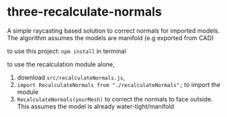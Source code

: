 # three-recalculate-normals

A simple raycasting based solution to correct normals for imported models. The algorithm assumes the models are manifold (e.g exported from CAD)

to use this project:
`npm install` in terminal

to use the recalculation module alone,

1.  download `src/recalculateNormals.js`,
2.  `import RecalculateNormals from "./recalculateNormals";` to import the module
3.  `RecalculateNormals(yourMesh)` to correct the normals to face outside. This assumes the model is already water-tight/manifold
